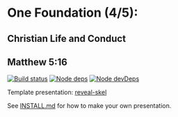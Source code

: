 # One Foundation (4/5):
## Christian Life and Conduct
## Matthew 5:16

[![Build status](https://api.travis-ci.com/sermons/found-life.svg)](https://travis-ci.com/github/sermons/found-life)
[![Node deps](https://david-dm.org/sermons/found-life.svg)](https://david-dm.org/sermons/found-life)
[![Node devDeps](https://david-dm.org/sermons/found-life/dev-status.svg)](https://david-dm.org/sermons/found-life?type=dev)

Template presentation: [reveal-skel](https://github.com/sermons/reveal-skel)

See [INSTALL.md](INSTALL.md)
for how to make your own presentation.
